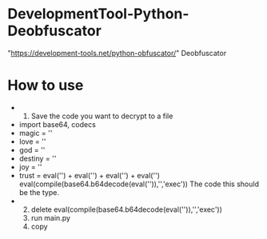 # DevelopmentTool-Python-Deobfuscator
"https://development-tools.net/python-obfuscator/" Deobfuscator

# How to use
- 1. Save the code you want to decrypt to a file
- import base64, codecs
- magic = ''
- love = ''
- god = ''
- destiny = ''
- joy = ''
- trust = eval('') + eval('') + eval('') + eval('')
eval(compile(base64.b64decode(eval('')),'<string>','exec'))
  The code this should be the type.
- 2. delete eval(compile(base64.b64decode(eval('')),'<string>','exec'))
  3. run main.py
  4. copy

